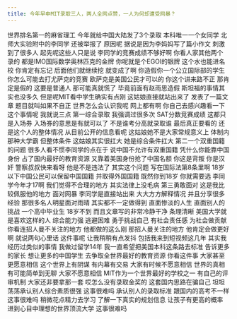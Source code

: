 ```yaml
---
title: 今年早申MIT录取三人，两人全网点赞，一人为何却遭受网暴？
---
```

世界排名第一的麻省理工
今年就给中国大陆发了3个录取
本科唯一一个女同学
北师大实验附中的李同学
还被举报了
原因呢
据说是因为李妈妈写了篇小作文
刺激到了很多人
起先呢这些人只是说
李同学的竞赛成绩不够好啊
你看人家其他两个
录的
都是IMO国际数学奥林匹克的金牌
你呢就是个EGOI的银牌
这个水也能进名校
你肯定有忘记
后面他们就继续挖
就变成了啊
你造假你一个公立国际部的学生
你怎么可能去打尤萨克的竞赛
欧萨克是美国公民才可以的
你这个讲来路不正
那肯定是假的
这要是普通人
那可能真就慌了
毕竟前面有赵雨思造假
斯坦福的事情其实也没多久
但是呢MIT看中学生确实有点刚
这姑娘直接就站出来了
发表了一篇文章
题目就叫如果不自正
世界怎么会认识我呢
网上都有啊
你自己去感兴趣看一下
这个事情呢
我就说三点
第一综合录取
我强调过很多次
SAT分数竞赛成绩
这都只是入场券
入场券的意思是有就可以了
不是谁考分高就录取谁
最后真正要看的
还是这个人的整体情况
从目前公开的信息看呢
这姑娘她不是大家常规意义上
体制内那种大学霸
但整体条件
这姑娘其实很扛大
她是综合条件扛大
第二一个双重国籍的问题
很多人看不惯李同学的点在于
说中国不允许有双重国籍
凭什么你能靠中国身份
占了国内最好的教育资源
又靠着美国身份抢了中国名额
你这是背叛
你是汉奸
警察叔叔快来看呀
他是不是违法了
其实这个问题
写在国际法第8条里啊
18岁以下中国公民可以保留中国国籍
并取得外国国籍
既然你到18岁
你就需要选
李同学今年才17啊
我们觉得不合理的地方
其实法律上没毛病
第三勇敢面对
这是我比较佩服他的地方
面对网暴
李同学是直接站出来
大大方方解释情况
并且分享很多经验
那很多名人明星面对雨晴
其实都不一定做得到
直面惨淡的人生
直面别人的挑战
一个高中毕业生
18岁不到
而且文章写的非常冷静干净
条理清晰
美国大学就是喜欢这样的人
综合能力强
逃避困难
勇于挑战自己
有社会责任感
为社会做贡献
你看连招人曼不关注的地方
他都做的这么刚
那招人曼关注的地方
他肯定会做更好啊
就说两句心里话
这件事呢
让我稍稍有点发抖
包括我来到短视频这几年
其实我经历过类似的事情
我做过留学14年
我一直希望把美国本科这条路去标准
告诉更多的家长
想让更多的中国学生
去争取全世界最好的教育资源
你看这件事
大家甚至更愿意相信
这个世界上有阴谋
有内幕有交易
大家有时候不愿意相信
世界的真相有可能简单到无聊
大家不愿意相信
MIT作为一个世界最好的学校之一
有自己的评审机制
大家还非要拿那一套
哎怎么没有录取金奖的
这套国内思路在骗自己
坦坦荡荡承认别人综合素质很强
这事很难吗
承认别人的录取标准
跟国内的高考不一样
这事很难吗
稍微花点精力去学习
了解一下真实的规划信息
让孩子有更高的概率
进到心目中理想的世界顶流大学
这事很难吗
